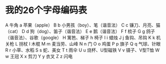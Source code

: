 # 我的26个字母编码表

A 牛角 a 苹果（apple）
B b 小男孩（boy）、笔（谐音法）
C c 镰刀、月亮、猫（cat）
D d 狗（dog）、笛子（谐音法）
E e 鹅（谐音法）
F f 梳子
G g 鸽子（谐音法）、谷歌（google）
H 篱笆、梯子 h 椅子
I i 蜡烛
J j 鱼钩、吊钩
K k 机关枪
L 拐杖 l 木棍
M m 麦当劳、山峰
N n 门
O o 鸡蛋
P p 旗子
Q q 气球、针眼
R r 小草、水稻
S s 蛇、美女
T t 雨伞
U u 烧杯、U型磁铁
V v 镊子、V型T恤
W w 王冠
X x 剪刀
Y y 衣叉
Z z 闪电
